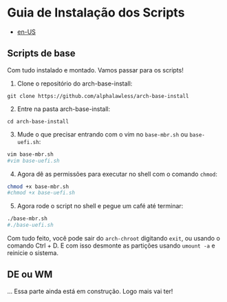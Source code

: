 # Guia de Instalação dos Scripts
* [en-US](../INSTALL.md)

## Scripts de base

Com tudo instalado e montado. Vamos passar para os scripts!

1. Clone o repositório do arch-base-install:
```
git clone https://github.com/alphalawless/arch-base-install
```
2. Entre na pasta arch-base-install:
```
cd arch-base-install
```
3. Mude o que precisar entrando com o vim no `base-mbr.sh` ou `base-uefi.sh`:
```sh
vim base-mbr.sh
#vim base-uefi.sh
```
4. Agora dê as permissões para executar no shell com o comando `chmod`:
```sh
chmod +x base-mbr.sh
#chmod +x base-uefi.sh
```
5. Agora rode o script no shell e pegue um café até terminar:
```sh
./base-mbr.sh
#./base-uefi.sh
```

Com tudo feito, você pode sair do `arch-chroot` digitando `exit`, ou usando o comando Ctrl + D. E com isso desmonte as partições usando `umount -a` e reinicie o sistema.

## DE ou WM

...
Essa parte ainda está em construção. Logo mais vai ter!